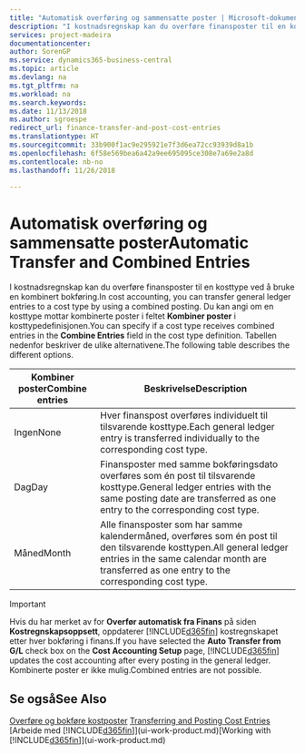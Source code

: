 ```yaml
---
title: "Automatisk overføring og sammensatte poster | Microsoft-dokumentasjon"
description: "I kostnadsregnskap kan du overføre finansposter til en kosttype ved å bruke en kombinert bokføring. Du kan angi om en kosttype mottar kombinerte poster i feltet **Kombiner poster** i kosttypedefinisjonen. Tabellen nedenfor beskriver de ulike alternativene."
services: project-madeira
documentationcenter: 
author: SorenGP
ms.service: dynamics365-business-central
ms.topic: article
ms.devlang: na
ms.tgt_pltfrm: na
ms.workload: na
ms.search.keywords: 
ms.date: 11/13/2018
ms.author: sgroespe
redirect_url: finance-transfer-and-post-cost-entries
ms.translationtype: HT
ms.sourcegitcommit: 33b900f1ac9e295921e7f3d6ea72cc93939d8a1b
ms.openlocfilehash: 6f58e569bea6a42a9ee695095ce308e7a69e2a8d
ms.contentlocale: nb-no
ms.lasthandoff: 11/26/2018

---
```

# <a name="automatic-transfer-and-combined-entries"></a><span data-ttu-id="325d7-105">Automatisk overføring og sammensatte poster</span><span class="sxs-lookup"><span data-stu-id="325d7-105">Automatic Transfer and Combined Entries</span></span>
<span data-ttu-id="325d7-106">I kostnadsregnskap kan du overføre finansposter til en kosttype ved å bruke en kombinert bokføring.</span><span class="sxs-lookup"><span data-stu-id="325d7-106">In cost accounting, you can transfer general ledger entries to a cost type by using a combined posting.</span></span> <span data-ttu-id="325d7-107">Du kan angi om en kosttype mottar kombinerte poster i feltet **Kombiner poster** i kosttypedefinisjonen.</span><span class="sxs-lookup"><span data-stu-id="325d7-107">You can specify if a cost type receives combined entries in the **Combine Entries** field in the cost type definition.</span></span> <span data-ttu-id="325d7-108">Tabellen nedenfor beskriver de ulike alternativene.</span><span class="sxs-lookup"><span data-stu-id="325d7-108">The following table describes the different options.</span></span>  

|<span data-ttu-id="325d7-109">Kombiner poster</span><span class="sxs-lookup"><span data-stu-id="325d7-109">Combine entries</span></span>|<span data-ttu-id="325d7-110">Beskrivelse</span><span class="sxs-lookup"><span data-stu-id="325d7-110">Description</span></span>|  
|---------------------|-----------------|  
|<span data-ttu-id="325d7-111">Ingen</span><span class="sxs-lookup"><span data-stu-id="325d7-111">None</span></span>|<span data-ttu-id="325d7-112">Hver finanspost overføres individuelt til tilsvarende kosttype.</span><span class="sxs-lookup"><span data-stu-id="325d7-112">Each general ledger entry is transferred individually to the corresponding cost type.</span></span>|  
|<span data-ttu-id="325d7-113">Dag</span><span class="sxs-lookup"><span data-stu-id="325d7-113">Day</span></span>|<span data-ttu-id="325d7-114">Finansposter med samme bokføringsdato overføres som én post til tilsvarende kosttype.</span><span class="sxs-lookup"><span data-stu-id="325d7-114">General ledger entries with the same posting date are transferred as one entry to the corresponding cost type.</span></span>|  
|<span data-ttu-id="325d7-115">Måned</span><span class="sxs-lookup"><span data-stu-id="325d7-115">Month</span></span>|<span data-ttu-id="325d7-116">Alle finansposter som har samme kalendermåned, overføres som én post til den tilsvarende kosttypen.</span><span class="sxs-lookup"><span data-stu-id="325d7-116">All general ledger entries in the same calendar month are transferred as one entry to the corresponding cost type.</span></span>|  

> [!IMPORTANT]  
>  <span data-ttu-id="325d7-117">Hvis du har merket av for **Overfør automatisk fra Finans** på siden **Kostregnskapsoppsett**, oppdaterer [!INCLUDE[d365fin](includes/d365fin_md.md)] kostregnskapet etter hver bokføring i finans.</span><span class="sxs-lookup"><span data-stu-id="325d7-117">If you have selected the **Auto Transfer from G/L** check box on the **Cost Accounting Setup** page, [!INCLUDE[d365fin](includes/d365fin_md.md)] updates the cost accounting after every posting in the general ledger.</span></span> <span data-ttu-id="325d7-118">Kombinerte poster er ikke mulig.</span><span class="sxs-lookup"><span data-stu-id="325d7-118">Combined entries are not possible.</span></span>  

## <a name="see-also"></a><span data-ttu-id="325d7-119">Se også</span><span class="sxs-lookup"><span data-stu-id="325d7-119">See Also</span></span>  
 <span data-ttu-id="325d7-120">[Overføre og bokføre kostposter](finance-transfer-and-post-cost-entries.md) </span><span class="sxs-lookup"><span data-stu-id="325d7-120">[Transferring and Posting Cost Entries](finance-transfer-and-post-cost-entries.md) </span></span>  
 <span data-ttu-id="325d7-121">[Arbeide med [!INCLUDE[d365fin](includes/d365fin_md.md)]](ui-work-product.md)</span><span class="sxs-lookup"><span data-stu-id="325d7-121">[Working with [!INCLUDE[d365fin](includes/d365fin_md.md)]](ui-work-product.md)</span></span>

